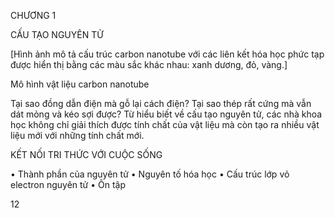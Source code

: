 CHƯƠNG 1

CẤU TẠO NGUYÊN TỬ

[Hình ảnh mô tả cấu trúc carbon nanotube với các liên kết hóa học phức tạp được hiển thị bằng các màu sắc khác nhau: xanh dương, đỏ, vàng.]

Mô hình vật liệu carbon nanotube

Tại sao đồng dẫn điện mà gỗ lại cách điện? Tại sao thép rất cứng mà vẫn dát mỏng và kéo sợi được? Từ hiểu biết về cấu tạo nguyên tử, các nhà khoa học không chỉ giải thích được tính chất của vật liệu mà còn tạo ra nhiều vật liệu mới với những tính chất mới.

KẾT NỐI TRI THỨC VỚI CUỘC SỐNG

• Thành phần của nguyên tử
• Nguyên tố hóa học
• Cấu trúc lớp vỏ electron nguyên tử
• Ôn tập

12